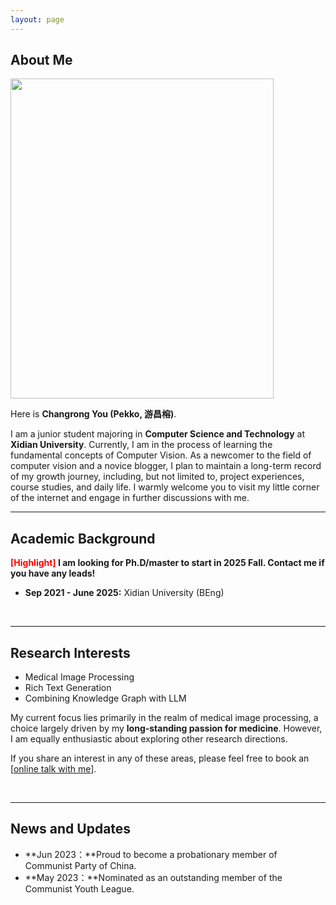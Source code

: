 ```yaml
---
layout: page
---
```



## About Me

<img src="https://CRYoushiwo.github.io/ChangrongYou.png" class="floatpic" width="421" height="512">

Here is **Changrong You (Pekko, 游昌榕)**.

I am a junior student majoring in **Computer Science and Technology** at **Xidian University**. Currently, I am in the process of learning the fundamental concepts of Computer Vision. As a newcomer to the field of computer vision and a novice blogger, I plan to maintain a long-term record of my growth journey, including, but not limited to, project experiences, course studies, and daily life. I warmly welcome you to visit my little corner of the internet and engage in further discussions with me.
<br>

---

## Academic Background

**<font color='red'>[Highlight]</font> I am looking for Ph.D/master to start in 2025 Fall. Contact me if you have any leads!**

- **Sep 2021 - June 2025:** Xidian University (BEng)

<br>

---

## Research Interests

- Medical Image Processing
- Rich Text Generation
- Combining Knowledge Graph with LLM

My current focus lies primarily in the realm of medical image processing, a choice largely driven by my **long-standing passion for medicine**. However, I am equally enthusiastic about exploring other research directions.

If you share an interest in any of these areas, please feel free to book an [[online talk with me](https://calendly.com/cryoushiwo/meet-me-at-midnight)].

<br>

---

## News and Updates

- **Jun 2023：**Proud to become a probationary member of Communist Party of China.
- **May 2023：**Nominated as an outstanding member of the Communist Youth League.